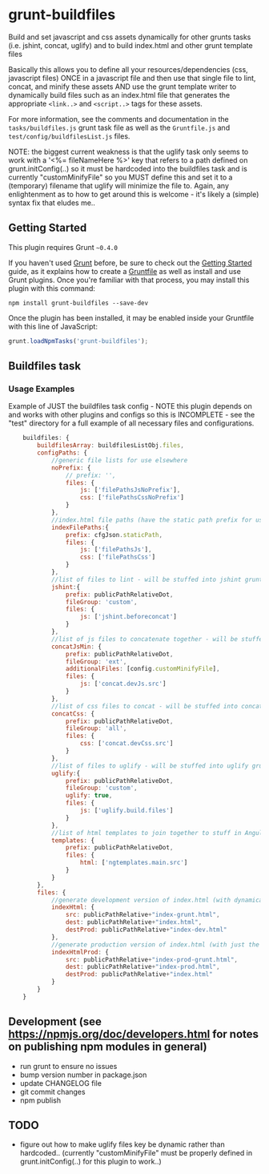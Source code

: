 # grunt-buildfiles
Build and set javascript and css assets dynamically for other grunts tasks (i.e. jshint, concat, uglify) and to build index.html and other grunt template files

Basically this allows you to define all your resources/dependencies (css, javascript files) ONCE in a javascript file and then use that single file to lint, concat, and minify these assets AND use the grunt template writer to dynamically build files such as an index.html file that generates the appropriate `<link..>` and `<script..>` tags for these assets.

For more information, see the comments and documentation in the `tasks/buildfiles.js` grunt task file as well as the `Gruntfile.js` and `test/config/buildfilesList.js` files.

NOTE: the biggest current weakness is that the uglify task only seems to work with a '<%= fileNameHere %>' key that refers to a path defined on grunt.initConfig(..) so it must be hardcoded into the buildfiles task and is currently "customMinifyFile" so you MUST define this and set it to a (temporary) filename that uglify will minimize the file to. Again, any enlightenment as to how to get around this is welcome - it's likely a (simple) syntax fix that eludes me..

## Getting Started
This plugin requires Grunt `~0.4.0`

If you haven't used [Grunt](http://gruntjs.com/) before, be sure to check out the [Getting Started](http://gruntjs.com/getting-started) guide, as it explains how to create a [Gruntfile](http://gruntjs.com/sample-gruntfile) as well as install and use Grunt plugins. Once you're familiar with that process, you may install this plugin with this command:

```shell
npm install grunt-buildfiles --save-dev
```

Once the plugin has been installed, it may be enabled inside your Gruntfile with this line of JavaScript:

```js
grunt.loadNpmTasks('grunt-buildfiles');
```


## Buildfiles task

### Usage Examples

Example of JUST the buildfiles task config - NOTE this plugin depends on and works with other plugins and configs so this is INCOMPLETE - see the "test" directory for a full example of all necessary files and configurations.
```js
	buildfiles: {
		buildfilesArray: buildfilesListObj.files,
		configPaths: {
			//generic file lists for use elsewhere
			noPrefix: {
				// prefix: '',
				files: {
					js: ['filePathsJsNoPrefix'],
					css: ['filePathsCssNoPrefix']
				}
			},
			//index.html file paths (have the static path prefix for use in <link rel="stylesheet" > and <script> tags)
			indexFilePaths:{
				prefix: cfgJson.staticPath,
				files: {
					js: ['filePathsJs'],
					css: ['filePathsCss']
				}
			},
			//list of files to lint - will be stuffed into jshint grunt task variable(s)
			jshint:{
				prefix: publicPathRelativeDot,
				fileGroup: 'custom',
				files: {
					js: ['jshint.beforeconcat']
				}
			},
			//list of js files to concatenate together - will be stuffed into concat grunt task variable(s)
			concatJsMin: {
				prefix: publicPathRelativeDot,
				fileGroup: 'ext',
				additionalFiles: [config.customMinifyFile],
				files: {
					js: ['concat.devJs.src']
				}
			},
			//list of css files to concat - will be stuffed into concat grunt task variable(s)
			concatCss: {
				prefix: publicPathRelativeDot,
				fileGroup: 'all',
				files: {
					css: ['concat.devCss.src']
				}
			},
			//list of files to uglify - will be stuffed into uglify grunt task variable(s)
			uglify:{
				prefix: publicPathRelativeDot,
				fileGroup: 'custom',
				uglify: true,
				files: {
					js: ['uglify.build.files']
				}
			},
			//list of html templates to join together to stuff in AngularJS $templateCache - will be stuffed into ngtemplates grunt task variable(s)
			templates: {
				prefix: publicPathRelativeDot,
				files: {
					html: ['ngtemplates.main.src']
				}
			}
		},
		files: {
			//generate development version of index.html (with dynamically generated <link rel="stylesheet" > and <script> tags for resources)
			indexHtml: {
				src: publicPathRelative+"index-grunt.html",
				dest: publicPathRelative+"index.html",
				destProd: publicPathRelative+"index-dev.html"
			},
			//generate production version of index.html (with just the minified and concatenated versions of css and js)
			indexHtmlProd: {
				src: publicPathRelative+"index-prod-grunt.html",
				dest: publicPathRelative+"index-prod.html",
				destProd: publicPathRelative+"index.html"
			}
		}
	}
```

## Development (see https://npmjs.org/doc/developers.html for notes on publishing npm modules in general)
- run grunt to ensure no issues
- bump version number in package.json
- update CHANGELOG file
- git commit changes
- npm publish


## TODO
- figure out how to make uglify files key be dynamic rather than hardcoded.. (currently "customMinifyFile" must be properly defined in grunt.initConfig(..) for this plugin to work..)